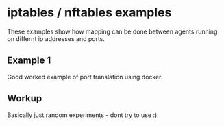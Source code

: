 # iptables / nftables examples
These examples show how mapping can be done between agents running on differnt ip addresses and ports.

## Example 1
Good worked example of port translation using docker.

## Workup
Basically just random experiments - dont try to use :).

